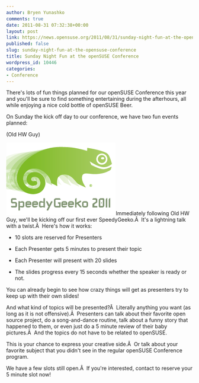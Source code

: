 ```yaml
---
author: Bryen Yunashko
comments: true
date: 2011-08-31 07:32:38+00:00
layout: post
link: https://news.opensuse.org/2011/08/31/sunday-night-fun-at-the-opensuse-conference/
published: false
slug: sunday-night-fun-at-the-opensuse-conference
title: Sunday Night Fun at the openSUSE Conference
wordpress_id: 10446
categories:
- Conference
---
```


There's lots of fun things planned for our openSUSE Conference this year and you'll be sure to find something entertaining during the afterhours, all while enjoying a nice cold bottle of openSUSE Beer.

On Sunday the kick off day to our conference, we have two fun events planned:

(Old HW Guy)

[![Speedy Geeko 2011 Logo](/wp-content/uploads/2011/08/speedy-geeko.png)](http://news.opensuse.org/?attachment_id=10448)Immediately following Old HW Guy, we'll be kicking off our first ever SpeedyGeeko.Â  It's a lightning talk with a twist.Â  Here's how it works:



	
  * 10 slots are reserved for Presenters

	
  * Each Presenter gets 5 minutes to present their topic

	
  * Each Presenter will present with 20 slides

	
  * The slides progress every 15 seconds whether the speaker is ready or not.


You can already begin to see how crazy things will get as presenters try to keep up with their own slides!

And what kind of topics will be presented?Â  Literally anything you want (as long as it is not offensive).Â  Presenters can talk about their favorite open source project, do a song-and-dance routine, talk about a funny story that happened to them, or even just do a 5 minute review of their baby pictures.Â  And the topics do not have to be related to openSUSE.

This is your chance to express your creative side.Â  Or talk about your favorite subject that you didn't see in the regular openSUSE Conference program.

We have a few slots still open.Â  If you're interested, contact <insert contact method> to reserve your 5 minute slot now!
